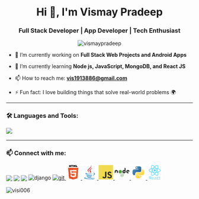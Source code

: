 <h1 align="center">Hi 👋, I'm Vismay Pradeep</h1>
<h3 align="center">Full Stack Developer | App Developer | Tech Enthusiast</h3>

<p align="center">
  <img src="https://komarev.com/ghpvc/?username=vismaypradeep&label=Profile%20views&color=0e75b6&style=flat" alt="vismaypradeep" />
</p>

- 🔭 I’m currently working on **Full Stack Web Projects and Android Apps**

- 🌱 I’m currently learning **Node js, JavaScript, MongoDB, and React JS**

- 📫 How to reach me: **vis1913886@gmail.com**

- ⚡ Fun fact: I love building things that solve real-world problems 🌍

---

### 🛠️ Languages and Tools:

<p align="left">
  <img src="https://skillicons.dev/icons?i=html,css,js,python,c,react,git,github,vscode" />
</p>

------


### 📫 Connect with me:

<p align="left">
  <a href="https://linkedin.com/in/your-linkedin" target="blank"><img align="center" src="https://skillicons.dev/icons?i=linkedin" height="30" /></a>
  <a href="mailto:vismay@example.com"><img align="center" src="https://skillicons.dev/icons?i=gmail" height="30" /></a>
  <a href="https://twitter.com/yourhandle"><img align="center" src="https://skillicons.dev/icons?i=twitter" height="30" /></a>
</ptarget="_blank" rel="noreferrer"> <img src="https://cdn.worldvectorlogo.com/logos/django.svg" alt="django" width="40" height="40"/> </a> <a href="https://git-scm.com/" target="_blank" rel="noreferrer"> <img src="https://www.vectorlogo.zone/logos/git-scm/git-scm-icon.svg" alt="git" width="40" height="40"/> </a> <a href="https://www.w3.org/html/" target="_blank" rel="noreferrer"> <img src="https://raw.githubusercontent.com/devicons/devicon/master/icons/html5/html5-original-wordmark.svg" alt="html5" width="40" height="40"/> </a> <a href="https://www.java.com" target="_blank" rel="noreferrer"> <img src="https://raw.githubusercontent.com/devicons/devicon/master/icons/java/java-original.svg" alt="java" width="40" height="40"/> </a> <a href="https://developer.mozilla.org/en-US/docs/Web/JavaScript" target="_blank" rel="noreferrer"> <img src="https://raw.githubusercontent.com/devicons/devicon/master/icons/javascript/javascript-original.svg" alt="javascript" width="40" height="40"/> </a> <a href="https://nodejs.org" target="_blank" rel="noreferrer"> <img src="https://raw.githubusercontent.com/devicons/devicon/master/icons/nodejs/nodejs-original-wordmark.svg" alt="nodejs" width="40" height="40"/> </a> <a href="https://www.python.org" target="_blank" rel="noreferrer"> <img src="https://raw.githubusercontent.com/devicons/devicon/master/icons/python/python-original.svg" alt="python" width="40" height="40"/> </a> <a href="https://reactjs.org/" target="_blank" rel="noreferrer"> <img src="https://raw.githubusercontent.com/devicons/devicon/master/icons/react/react-original-wordmark.svg" alt="react" width="40" height="40"/> </a> </p>

<p><img align="center" src="https://github-readme-stats.vercel.app/api/top-langs?username=visi006&show_icons=true&locale=en&layout=compact" alt="visi006" /></p>

